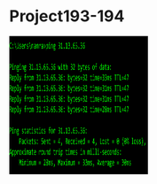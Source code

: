 # Project193-194

<img src="https://github.com/ShauryaAttal/Project193-194/blob/main/Project194.png" width="250" height="250">

